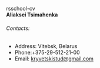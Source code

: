  rsschool-cv <br>
**Aliaksei Tsimahenka**
 ###### Contacts:
 * Address: Vitebsk, Belarus
 * Phone:+375-29-512-21-00
 * Email: kryvetskistud@gmail.com
